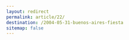 ```yaml
---
layout: redirect
permalink: article/22/
destination: /2004-05-31-buenos-aires-fiesta
sitemap: false
---
```

